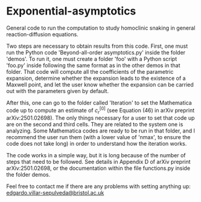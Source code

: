 # Exponential-asymptotics
General code to run the computation to study homoclinic snaking in general reaction-diffusion equations.

Two steps are necessary to obtain results from this code. First, one must run the Python code 'Beyond-all-order asymptotics.py' inside the folder 'demos'. To run it, one must create a folder 'foo' with a Python script 'foo.py' inside following the same format as in the other demos in that folder. That code will compute all the coefficients of the parametric expansion, determine whether the expansion leads to the existence of a Maxwell point, and let the user know whether the expansion can be carried out with the parameters given by default.

After this, one can go to the folder called 'Iteration' to set the Mathematica code up to compute an estimate of $c_r^{[0]}$ (see Equation (46) in arXiv preprint arXiv:2501.02698). The only things necessary for a user to set that code up are on the second and third cells. They are related to the system one is analyzing. Some Mathematica codes are ready to be run in that folder, and I recommend the user run them (with a lower value of 'nmax', to ensure the code does not take long) in order to understand how the iteration works.

The code works in a simple way, but it is long because of the number of steps that need to be followed. See details in Appendix D of arXiv preprint arXiv:2501.02698, or the documentation within the file functions.py inside the folder demos.

Feel free to contact me if there are any problems with setting anything up: edgardo.villar-sepulveda@bristol.ac.uk

